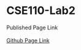 # CSE110-Lab2
Published Page Link<br/>
<br/>
[Github Page Link](https://derrick2000.github.io/CSE110-Lab2/)